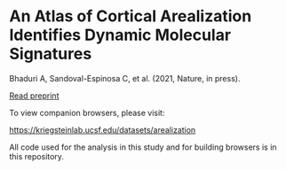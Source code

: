 # An Atlas of Cortical Arealization Identifies Dynamic Molecular Signatures 

Bhaduri A, Sandoval-Espinosa C, et al. (2021, Nature, in press). 

[Read preprint](https://www.biorxiv.org/content/10.1101/2021.05.17.444528v2)

To view companion browsers, please visit:

https://kriegsteinlab.ucsf.edu/datasets/arealization

All code used for the analysis in this study and for building browsers is in this repository.

